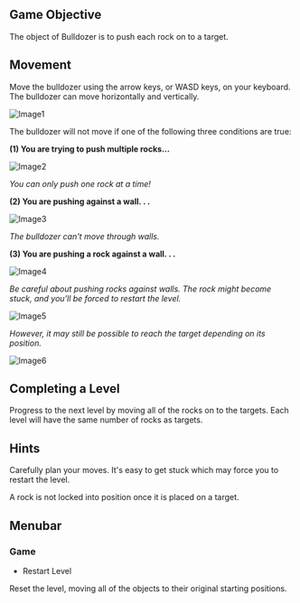 ## Game Objective
The object of Bulldozer is to push each rock on to a target.

## Movement
Move the bulldozer using the arrow keys, or WASD keys, on your keyboard. The bulldozer can move horizontally and vertically.

![Image1](https://i.imgur.com/aFz4lhZ.png)

The bulldozer will not move if one of the following three conditions are true:

**(1) You are trying to push multiple rocks...**

![Image2](https://i.imgur.com/Mr4a0q7.png)

*You can only push one rock at a time!*

**(2) You are pushing against a wall. . .**

![Image3](https://i.imgur.com/Xecqy3B.png)

*The bulldozer can't move through walls.*

**(3) You are pushing a rock against a wall. . .**

![Image4](https://i.imgur.com/KV91Ukv.png)

*Be careful about pushing rocks against walls. The rock might become stuck, and you'll be forced to restart the level.*

![Image5](https://i.imgur.com/yBjsOwB.png)

*However, it may still be possible to reach the target depending on its position.*

![Image6](https://i.imgur.com/pfcdTys.png)

## Completing a Level
Progress to the next level by moving all of the rocks on to the targets. Each level will have the same number of rocks as targets.

## Hints
Carefully plan your moves. It's easy to get stuck which may force you to restart the level.

A rock is not locked into position once it is placed on a target.



## Menubar
### Game
* Restart Level

Reset the level, moving all of the objects to their original starting positions.


